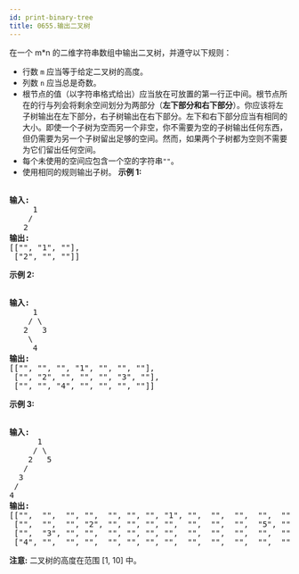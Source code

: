 ```yaml
---
id: print-binary-tree
title: 0655.输出二叉树
---
```

在一个 m*n 的二维字符串数组中输出二叉树，并遵守以下规则：

- 行数 <code>m</code> 应当等于给定二叉树的高度。
- 列数 <code>n</code> 应当总是奇数。
- 根节点的值（以字符串格式给出）应当放在可放置的第一行正中间。根节点所在的行与列会将剩余空间划分为两部分（**左下部分和右下部分**）。你应该将左子树输出在左下部分，右子树输出在右下部分。左下和右下部分应当有相同的大小。即使一个子树为空而另一个非空，你不需要为空的子树输出任何东西，但仍需要为另一个子树留出足够的空间。然而，如果两个子树都为空则不需要为它们留出任何空间。
- 每个未使用的空间应包含一个空的字符串<code>&#34;&#34;</code>。
- 使用相同的规则输出子树。
**示例 1:**


<pre><br/><strong>输入:</strong><br/>     1<br/>    /<br/>   2<br/><strong>输出:</strong><br/>[[&#34;&#34;, &#34;1&#34;, &#34;&#34;],<br/> [&#34;2&#34;, &#34;&#34;, &#34;&#34;]]<br/></pre>

**示例 2:**


<pre><br/><strong>输入:</strong><br/>     1<br/>    / \<br/>   2   3<br/>    \<br/>     4<br/><strong>输出:</strong><br/>[[&#34;&#34;, &#34;&#34;, &#34;&#34;, &#34;1&#34;, &#34;&#34;, &#34;&#34;, &#34;&#34;],<br/> [&#34;&#34;, &#34;2&#34;, &#34;&#34;, &#34;&#34;, &#34;&#34;, &#34;3&#34;, &#34;&#34;],<br/> [&#34;&#34;, &#34;&#34;, &#34;4&#34;, &#34;&#34;, &#34;&#34;, &#34;&#34;, &#34;&#34;]]<br/></pre>

**示例 3:**


<pre><br/><strong>输入:</strong><br/>      1<br/>     / \<br/>    2   5<br/>   / <br/>  3 <br/> / <br/>4 <br/><strong>输出:</strong><br/>[[&#34;&#34;,  &#34;&#34;,  &#34;&#34;, &#34;&#34;,  &#34;&#34;, &#34;&#34;, &#34;&#34;, &#34;1&#34;, &#34;&#34;,  &#34;&#34;,  &#34;&#34;,  &#34;&#34;,  &#34;&#34;, &#34;&#34;, &#34;&#34;]<br/> [&#34;&#34;,  &#34;&#34;,  &#34;&#34;, &#34;2&#34;, &#34;&#34;, &#34;&#34;, &#34;&#34;, &#34;&#34;,  &#34;&#34;,  &#34;&#34;,  &#34;&#34;,  &#34;5&#34;, &#34;&#34;, &#34;&#34;, &#34;&#34;]<br/> [&#34;&#34;,  &#34;3&#34;, &#34;&#34;, &#34;&#34;,  &#34;&#34;, &#34;&#34;, &#34;&#34;, &#34;&#34;,  &#34;&#34;,  &#34;&#34;,  &#34;&#34;,  &#34;&#34;,  &#34;&#34;, &#34;&#34;, &#34;&#34;]<br/> [&#34;4&#34;, &#34;&#34;,  &#34;&#34;, &#34;&#34;,  &#34;&#34;, &#34;&#34;, &#34;&#34;, &#34;&#34;,  &#34;&#34;,  &#34;&#34;,  &#34;&#34;,  &#34;&#34;,  &#34;&#34;, &#34;&#34;, &#34;&#34;]]<br/></pre>

**注意:** 二叉树的高度在范围 [1, 10] 中。
